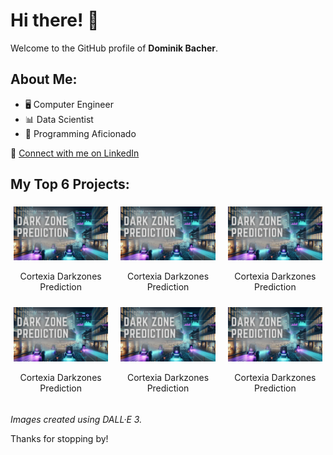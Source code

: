 # Hi there! 👋

Welcome to the GitHub profile of **Dominik Bacher**.

## About Me:
- 🖥️ Computer Engineer
- 📊 Data Scientist
- 🚀 Programming Aficionado

🔗 [Connect with me on LinkedIn](https://www.linkedin.com/in/your-linkedin-username/)

## My Top 6 Projects:
<div style="display: flex; flex-wrap: wrap; justify-content: space-between;">
  <div style="width: 30%; margin: 1%;">
    <a href="link_to_project_1">
      <img src="images/cortexia_darkzones_prediction/main.png" alt="Project 1" width="100%">
    </a>
    <p align="center">Cortexia Darkzones Prediction</p>
  </div>
  
  <div style="width: 30%; margin: 1%;">
    <a href="link_to_project_1">
      <img src="images/cortexia_darkzones_prediction/main.png" alt="Project 1" width="100%">
    </a>
    <p align="center">Cortexia Darkzones Prediction</p>
  </div>
  
  <div style="width: 30%; margin: 1%;">
    <a href="link_to_project_1">
      <img src="images/cortexia_darkzones_prediction/main.png" alt="Project 1" width="100%">
    </a>
    <p align="center">Cortexia Darkzones Prediction</p>
  </div>
  
  <div style="width: 30%; margin: 1%;">
    <a href="link_to_project_1">
      <img src="images/cortexia_darkzones_prediction/main.png" alt="Project 1" width="100%">
    </a>
    <p align="center">Cortexia Darkzones Prediction</p>
  </div>
  
  <div style="width: 30%; margin: 1%;">
    <a href="link_to_project_1">
      <img src="images/cortexia_darkzones_prediction/main.png" alt="Project 1" width="100%">
    </a>
    <p align="center">Cortexia Darkzones Prediction</p>
  </div>
  
  <div style="width: 30%; margin: 1%;">
    <a href="link_to_project_1">
      <img src="images/cortexia_darkzones_prediction/main.png" alt="Project 1" width="100%">
    </a>
    <p align="center">Cortexia Darkzones Prediction</p>
  </div>
</div>

_Images created using DALL·E 3._

Thanks for stopping by!
